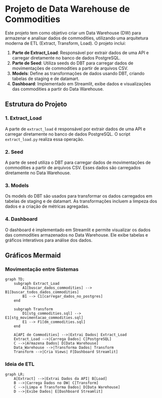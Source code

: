 # Projeto de Data Warehouse de Commodities

Este projeto tem como objetivo criar um Data Warehouse (DW) para armazenar e analisar dados de commodities, utilizando uma arquitetura moderna de ETL (Extract, Transform, Load). O projeto inclui:

1. **Parte de Extract_Load**: Responsável por extrair dados de uma API e carregar diretamente no banco de dados PostgreSQL.
2. **Parte de Seed**: Utiliza seeds do DBT para carregar dados de movimentações de commodities a partir de arquivos CSV.
3. **Models**: Define as transformações de dados usando DBT, criando tabelas de staging e de datamart.
4. **Dashboard**: Implementado em Streamlit, exibe dados e visualizações das commodities a partir do Data Warehouse.

## Estrutura do Projeto

### 1. Extract_Load

A parte de `extract_load` é responsável por extrair dados de uma API e carregar diretamente no banco de dados PostgreSQL. O script `extract_load.py` realiza essa operação.

### 2. Seed

A parte de seed utiliza o DBT para carregar dados de movimentações de commodities a partir de arquivos CSV. Esses dados são carregados diretamente no Data Warehouse.

### 3. Models

Os models do DBT são usados para transformar os dados carregados em tabelas de staging e de datamart. As transformações incluem a limpeza dos dados e a criação de métricas agregadas.

### 4. Dashboard

O dashboard é implementado em Streamlit e permite visualizar os dados das commodities armazenados no Data Warehouse. Ele exibe tabelas e gráficos interativos para análise dos dados.

## Gráficos Mermaid

### Movimentação entre Sistemas

```mermaid
graph TD;
    subgraph Extract_Load
        A1[buscar_dados_commodities] --> B1[buscar_todos_dados_commodities]
        B1 --> C1[carregar_dados_no_postgres]
    end

    subgraph Transform
        D1[stg_commodities.sql] --> E1[stg_movimentacao_commodities.sql]
        E1 --> F1[dm_commodities.sql]
    end

    A[API de Commodities] -->|Extrai Dados| Extract_Load
    Extract_Load -->|Carrega Dados| C[PostgreSQL]
    C -->|Armazena Dados| D[Data Warehouse]
    Data_Warehouse -->|Transforma Dados| Transform
    Transform -->|Cria Views| F[Dashboard Streamlit]
```

### Ideia de ETL

```mermaid
graph LR;
    A[Extract] -->|Extrai Dados da API| B[Load]
    B -->|Carrega Dados no DW| C[Transform]
    C -->|Limpa e Transforma Dados| D[Data Warehouse]
    D -->|Exibe Dados| E[Dashboard Streamlit]
```